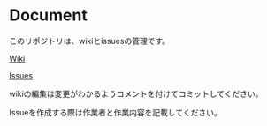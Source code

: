 # Document

このリポジトリは、wikiとissuesの管理です。

[Wiki](https://github.com/Kyokko-OB-Team/Document/wiki)

[Issues](https://github.com/Kyokko-OB-Team/Document/issues)

wikiの編集は変更がわかるようコメントを付けてコミットしてください。

Issueを作成する際は作業者と作業内容を記載してください。
